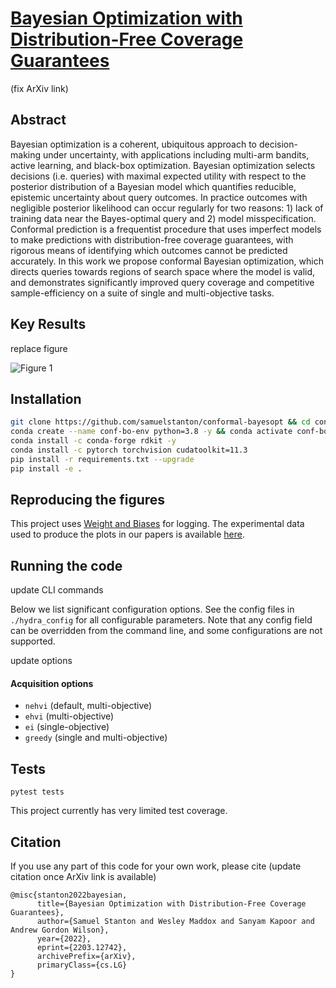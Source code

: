# [Bayesian Optimization with Distribution-Free Coverage Guarantees](https://arxiv.org/abs/2203.12742)
(fix ArXiv link)

## Abstract

Bayesian optimization is a coherent, ubiquitous approach to decision-making under uncertainty, with applications including multi-arm bandits, active learning, and black-box optimization.
Bayesian optimization selects decisions (i.e. queries) with maximal expected utility with respect to the posterior distribution of a Bayesian model which quantifies reducible, epistemic uncertainty about query outcomes.
In practice outcomes with negligible posterior likelihood can occur regularly for two reasons: 1) lack of training data near the Bayes-optimal query and 2) model misspecification.
Conformal prediction is a frequentist procedure that uses imperfect models to make predictions with distribution-free coverage guarantees, with rigorous means of identifying which outcomes cannot be predicted accurately.
In this work we propose conformal Bayesian optimization, which directs queries towards regions of search space where the model is valid, and demonstrates significantly improved query coverage and competitive sample-efficiency on a suite of single and multi-objective tasks.

## Key Results

replace figure

![Figure 1](https://github.com/samuelstanton/lambo/blob/main/lambo/assets/figures/lambo_pareto_front.png?raw=true)


## Installation

```bash
git clone https://github.com/samuelstanton/conformal-bayesopt && cd conformal-bayesopt
conda create --name conf-bo-env python=3.8 -y && conda activate conf-bo-env
conda install -c conda-forge rdkit -y
conda install -c pytorch torchvision cudatoolkit=11.3
pip install -r requirements.txt --upgrade
pip install -e .
```

## Reproducing the figures

This project uses [Weight and Biases](https://docs.wandb.ai/) for logging.
The experimental data used to produce the plots in our papers is available [here](https://wandb.ai/samuelstanton/conformal-bayesopt).


## Running the code

update CLI commands


Below we list significant configuration options.
See the config files in `./hydra_config` for all configurable parameters.
Note that any config field can be overridden from the command line, and some configurations are not supported. 

update options

#### Acquisition options
- `nehvi` (default, multi-objective)
- `ehvi` (multi-objective)
- `ei` (single-objective)
- `greedy` (single and multi-objective)


## Tests

`pytest tests`

This project currently has very limited test coverage.

## Citation

If you use any part of this code for your own work, please cite
(update citation once ArXiv link is available)

```
@misc{stanton2022bayesian,
      title={Bayesian Optimization with Distribution-Free Coverage Guarantees}, 
      author={Samuel Stanton and Wesley Maddox and Sanyam Kapoor and Andrew Gordon Wilson},
      year={2022},
      eprint={2203.12742},
      archivePrefix={arXiv},
      primaryClass={cs.LG}
}
```


